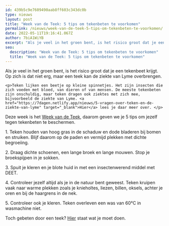 ```yaml
---
id: 439b5c9e7609490aab8ff603c343dc0b
type: nieuws
layout: post
title: "Week van de Teek: 5 tips om tekenbeten te voorkomen"
permalink: /nieuws/week-van-de-teek-5-tips-om-tekenbeten-te-voorkomen/
date: 2022-05-11T19:16:41.067Z
author: 7biA1WiYB
excerpt: "Als je veel in het groen bent, is het risico groot dat je een tekenbeet krijgt. Op zich is dat niet erg, maar een teek kan de ziekte van Lyme overbrengen.  "
seo:
  description: "Week van de Teek: 5 tips om tekenbeten te voorkomen"
  title: "Week van de Teek: 5 tips om tekenbeten te voorkomen"
---
```

Als je veel in het groen bent, is het risico groot dat je een tekenbeet krijgt. Op zich is dat niet erg, maar een teek kan de ziekte van Lyme overbrengen.  

    <p>Teken lijken een beetje op kleine spinnetjes. Het zijn insecten die zich voeden met bloed, van dieren of van mensen. De meeste tekenbeten zijn onschuldig, maar teken dragen ook ziektes met zich mee, bijvoorbeeld de ziekte van Lyme. <a href="https://7dagen.netlify.app/nieuws/5-vragen-over-teken-en-de-ziekte-van-lyme" target="_blank">Hier</a> lees je daar meer over. </p>
<p>Deze week is het <a href="https://www.weekvandeteek.nl/" target="_blank">Week van de Teek</a>, daarom geven we je 5 tips om jezelf tegen tekenbeten te beschermen. </p>
<p>1. Teken houden van hoog gras in de schaduw en dode bladeren bij bomen en struiken. Blijf daarom op de paden en vermijd plekken met dichte begroeiing.</p>
<p>2. Draag dichte schoenen, een lange broek en lange mouwen. Stop je broekspijpen in je sokken.</p>
<p>3. Spuit je kleren en je blote huid in met een insectenwerend middel met DEET.</p>
<p>4. Controleer jezelf altijd als je in de natuur bent geweest. Teken kruipen vaak naar warme plekken zoals je knieholtes, liezen, billen, oksels, achter je oren en bij de haargrens in de nek.</p>
<p>5. Controleer ook je kleren. Teken overleven een was van 60°C in wasmachine niet.</p>
<p>Toch gebeten door een teek? <a href="https://7dagen.netlify.app/nieuws/5-vragen-over-teken-en-de-ziekte-van-lyme" target="_blank">Hier</a> staat wat je moet doen.</p>  

